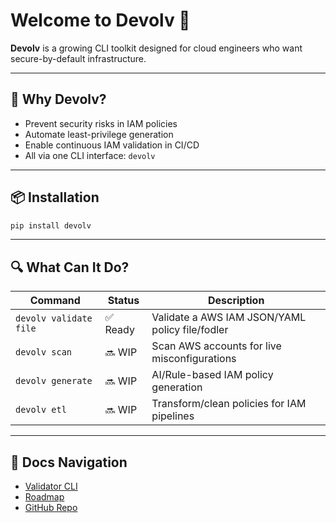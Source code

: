 # Welcome to Devolv 👋

**Devolv** is a growing CLI toolkit designed for cloud engineers who want secure-by-default infrastructure.

---

## 🚀 Why Devolv?

- Prevent security risks in IAM policies  
- Automate least-privilege generation  
- Enable continuous IAM validation in CI/CD  
- All via one CLI interface: `devolv`

---

## 📦 Installation

```bash
pip install devolv
```

---

## 🔍 What Can It Do?

| Command                  | Status   | Description                                        |
|--------------------------|----------|----------------------------------------------------|
| `devolv validate file`   | ✅ Ready | Validate a AWS IAM JSON/YAML policy file/fodler    |
| `devolv scan`            | 🔜 WIP   | Scan AWS accounts for live misconfigurations       |
| `devolv generate`        | 🔜 WIP   | AI/Rule-based IAM policy generation                |
| `devolv etl`             | 🔜 WIP   | Transform/clean policies for IAM pipelines         |

---

## 📖 Docs Navigation

- [Validator CLI](./validator.md)
- [Roadmap](./roadmap.md)
- [GitHub Repo](https://github.com/devolvdev/devolv)
